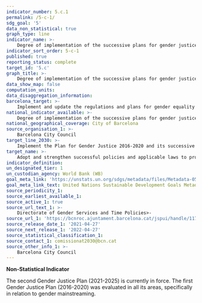 ```yaml
---
indicator_number: 5.c.1
permalink: /5-c-1/
sdg_goal: '5'
data_non_statistical: true
graph_type: line
indicator_name: >-
    Degree of implementation of the successive plans for gender justice
indicator_sort_order: 5-c-1
published: true
reporting_status: complete
target_id: '5.c'
graph_title: >-
    Degree of implementation of the successive plans for gender justice
data_show_map: false
computation_units:
data_disaggregation_information:
barcelona_target: >-
    Implement and update the regulations and plans for gender equality in the City Council
national_indicator_available: >-
    Degree of implementation of the successive plans for gender justice
national_geographical_coverage: City of Barcelona
source_organisation_1: >-
    Barcelona City Council
target_line_2030: >-
    Implement the Plan for Gender Justice 2016-2020 and its successive updates during the 2020-2030 period. Target value 2030: Plans for Gender Justice 2016-2020, 2021-2025 and 2026-2030 approved and implemented
target_name: >-
    Adopt and strengthen successful policies and applicable laws to promote equality between genders and the empowerment of women and girls at all levels
indicator_definition:
un_designated_tier: 1
un_custodian_agency: World Bank (WB)
goal_meta_link: 'https://unstats.un.org/sdgs/metadata/files/Metadata-05-0c-01.pdf'
goal_meta_link_text: United Nations Sustainable Development Goals Metadata (pdf 894kB)
source_periodicity_1: 
source_earliest_available_1: 
source_active_1: true
source_url_text_1: >-
    Directorate of Gender Services and Time Policies>-
source_url_1: 'https://bcnroc.ajuntament.barcelona.cat/jspui/handle/11703/123474'
source_release_date_1: '2021-04-27'
source_next_release_1: '2022-04-27'
source_statistical_classification_1: 
source_contact_1: comissionat2030@bcn.cat
source_other_info_1: >-
    Barcelona City Council
---
```

**Non-Statistical Indicator**

The second Gender Justice Plan (2021-2025) is currently in force. The first Gender Justice Plan (2016-2020) was evaluated in all its areas, specifically in relation to gender mainstreaming.
